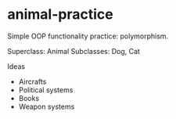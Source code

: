# animal-practice
Simple OOP functionality practice: polymorphism. 

Superclass: Animal
Subclasses: Dog, Cat

Ideas
* Aircrafts
* Political systems
* Books
* Weapon systems

